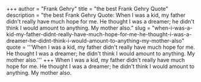 +++
author = "Frank Gehry"
title = "the best Frank Gehry Quote"
description = "the best Frank Gehry Quote: When I was a kid, my father didn't really have much hope for me. He thought I was a dreamer; he didn't think I would amount to anything. My mother also."
slug = "when-i-was-a-kid-my-father-didnt-really-have-much-hope-for-me-he-thought-i-was-a-dreamer-he-didnt-think-i-would-amount-to-anything-my-mother-also"
quote = '''When I was a kid, my father didn't really have much hope for me. He thought I was a dreamer; he didn't think I would amount to anything. My mother also.'''
+++
When I was a kid, my father didn't really have much hope for me. He thought I was a dreamer; he didn't think I would amount to anything. My mother also.
